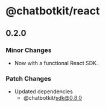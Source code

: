 # @chatbotkit/react

## 0.2.0

### Minor Changes

- Now with a functional React SDK.

### Patch Changes

- Updated dependencies
  - @chatbotkit/sdk@0.8.0

